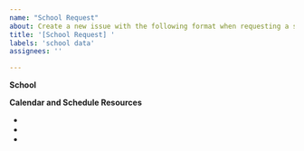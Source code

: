 ```yaml
---
name: "School Request"
about: Create a new issue with the following format when requesting a school be supported
title: '[School Request] '
labels: 'school data'
assignees: ''

---
```


**School**
<!-- Please be specific, some schools have similar names. Ex: "Mountain View High School, 94040 CA" instead of "MVHS" -->

**Calendar and Schedule Resources**
* <!-- First resource -->
* <!-- Second resource -->
* <!-- ... -->
